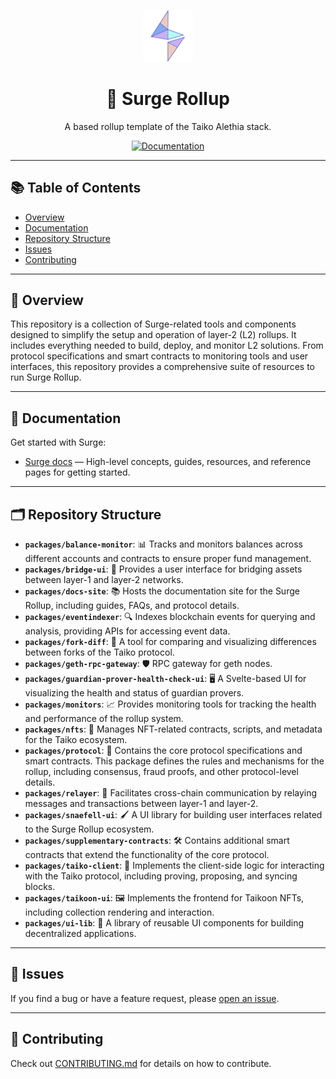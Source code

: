 <p align="center">
  <img src="./.github/SurgeLogoOnly.svg" width="80" alt="Logo for Surge" />
</p>

<h1 align="center">
  🚀 Surge Rollup
</h1>

<p align="center">
  A based rollup template of the Taiko Alethia stack. 
</p>

<p align="center">
  <a href="https://docs.surge.wtf"><img src="https://img.shields.io/badge/docs-online-blue" alt="Documentation"></a>
</p>

---

## 📚 Table of Contents

- [Overview](#overview)
- [Documentation](#documentation)
- [Repository Structure](#repository-structure)
- [Issues](#issues)
- [Contributing](#contributing)

---

## 🌟 Overview

This repository is a collection of Surge-related tools and components designed to simplify the setup and operation of layer-2 (L2) rollups. It includes everything needed to build, deploy, and monitor L2 solutions. From protocol specifications and smart contracts to monitoring tools and user interfaces, this repository provides a comprehensive suite of resources to run Surge Rollup.

---

## 📖 Documentation

Get started with Surge:

- [Surge docs](https://docs.surge.wtf) — High-level concepts, guides, resources, and reference pages for getting started.

---

## 🗂️ Repository Structure

- **`packages/balance-monitor`**: 📊 Tracks and monitors balances across different accounts and contracts to ensure proper fund management.
- **`packages/bridge-ui`**: 🌉 Provides a user interface for bridging assets between layer-1 and layer-2 networks.
- **`packages/docs-site`**: 📚 Hosts the documentation site for the Surge Rollup, including guides, FAQs, and protocol details.
- **`packages/eventindexer`**: 🔍 Indexes blockchain events for querying and analysis, providing APIs for accessing event data.
- **`packages/fork-diff`**: 🔄 A tool for comparing and visualizing differences between forks of the Taiko protocol.
- **`packages/geth-rpc-gateway`**: 🛡️ RPC gateway for geth nodes.
- **`packages/guardian-prover-health-check-ui`**: 🖥️ A Svelte-based UI for visualizing the health and status of guardian provers.
- **`packages/monitors`**: 📈 Provides monitoring tools for tracking the health and performance of the rollup system.
- **`packages/nfts`**: 🎨 Manages NFT-related contracts, scripts, and metadata for the Taiko ecosystem.
- **`packages/protocol`**: 📜 Contains the core protocol specifications and smart contracts. This package defines the rules and mechanisms for the rollup, including consensus, fraud proofs, and other protocol-level details.
- **`packages/relayer`**: 🔗 Facilitates cross-chain communication by relaying messages and transactions between layer-1 and layer-2.
- **`packages/snaefell-ui`**: 🖌️ A UI library for building user interfaces related to the Surge Rollup ecosystem.
- **`packages/supplementary-contracts`**: 🛠️ Contains additional smart contracts that extend the functionality of the core protocol.
- **`packages/taiko-client`**: 🤖 Implements the client-side logic for interacting with the Taiko protocol, including proving, proposing, and syncing blocks.
- **`packages/taikoon-ui`**: 🖼️ Implements the frontend for Taikoon NFTs, including collection rendering and interaction.
- **`packages/ui-lib`**: 🧩 A library of reusable UI components for building decentralized applications.

---

## 🐛 Issues

If you find a bug or have a feature request, please [open an issue](https://github.com/NethermindEth/surge-taiko-mono/issues/new/choose).

---

## 🤝 Contributing

Check out [CONTRIBUTING.md](./CONTRIBUTING.md) for details on how to contribute.
